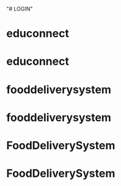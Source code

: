 "# LOGIN" 
# educonnect
# educonnect
# fooddeliverysystem
# fooddeliverysystem
# FoodDeliverySystem
# FoodDeliverySystem
